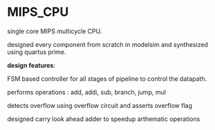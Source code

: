 # MIPS_CPU
single core MIPS multicycle CPU.

designed every component from scratch in modelsim and synthesized using quartus prime.

**design features**:

FSM based controller for all stages of pipeline to control the datapath.

performs operations : add, addi, sub, branch, jump, mul

detects overflow using overflow circuit and asserts overflow flag

designed carry look ahead adder to speedup arthematic operations
